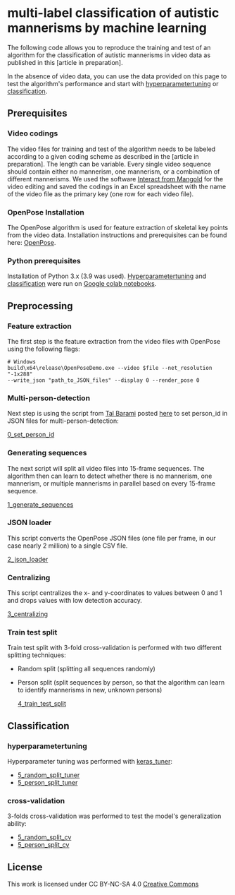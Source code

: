 # multi-label classification of autistic mannerisms by machine learning

The following code allows you to reproduce the training and test of an algorithm for the classification of autistic mannerisms in video data as published in this [article in preparation].

In the absence of video data, you can use the data provided on this page to test the algorithm's performance and start with [hyperparametertuning](#hyperparametertuning) or [classification](#classification).

## Prerequisites

### Video codings

The video files for training and test of the algorithm needs to be labeled according to a given coding scheme as described in the [article in preparation]. The length can be variable. Every single video sequence should contain either no mannerism, one mannerism, or a combination of different mannerisms. We used the software [Interact from Mangold](https://www.mangold-international.com/de/produkte/software/interact-videographie-software.html) for the video editing and saved the codings in an Excel spreadsheet with the name of the video file as the primary key (one row for each video file).

### OpenPose Installation

The OpenPose algorithm is used for feature extraction of skeletal key points from the video data. Installation instructions and prerequisites can be found here: [OpenPose](https://github.com/CMU-Perceptual-Computing-Lab/openpose).

### Python prerequisites

Installation of Python 3.x (3.9 was used). [Hyperparametertuning](#hyperparametertuning) and [classification](#classification) were run on [Google colab notebooks](https://colab.research.google.com).

## Preprocessing

### Feature extraction

The first step is the feature extraction from the video files with OpenPose using the following flags:

  ```
  # Windows
  build\x64\release\OpenPoseDemo.exe --video $file --net_resolution "-1x288"
  --write_json "path_to_JSON_files" --display 0 --render_pose 0
  ```
### Multi-person-detection

Next step is using the script from [Tal Barami](https://github.com/TalBarami) posted [here](https://github.com/CMU-Perceptual-Computing-Lab/openpose/issues/1448#issuecomment-575936689) to set person_id in JSON files for multi-person-detection:

   [0_set_person_id](https://github.com/chrstnlmlr/ml_ass/blob/main/0_Barami_script_JSON_set_person_id.py)

### Generating sequences

The next script will split all video files into 15-frame sequences. The algorithm then can learn to detect whether there is no mannerism, one mannerism, or multiple mannerisms in parallel based on every 15-frame sequence.   

  [1_generate_sequences](https://github.com/chrstnlmlr/ml_ass/blob/main/1_preprocessing_masterfiles.py)

### JSON loader

This script converts the OpenPose JSON files (one file per frame, in our case nearly 2 million) to a single CSV file.  

  [2_json_loader](https://github.com/chrstnlmlr/ml_ass/blob/main/2_preprocessing_json_loader.py)

### Centralizing

This script centralizes the x- and y-coordinates to values between 0 and 1 and drops values with low detection accuracy.

  [3_centralizing](https://github.com/chrstnlmlr/ml_ass/blob/main/3_preprocessing_normalizing_and_cleaning.py)

### Train test split

Train test split with 3-fold cross-validation is performed with two different splitting techniques:
- Random split (splitting all sequences randomly)
- Person split (split sequences by person, so that the algorithm can learn to identify mannerisms in new, unknown persons)

  [4_train_test_split](https://github.com/chrstnlmlr/ml_ass/blob/main/4_preprocessing_train_test_split_cross_validation.py)

## Classification

### hyperparametertuning

Hyperparameter tuning was performed with [keras_tuner](https://github.com/keras-team/keras-tuner):

- [5_random_split_tuner](https://github.com/chrstnlmlr/ml_ass/blob/main/5_lstm_cv_flap_jump_RS_tuner.ipynb)
- [5_person_split_tuner](https://github.com/chrstnlmlr/ml_ass/blob/main/5_lstm_cv_flap_jump_PS_tuner.ipynb)

### cross-validation

3-folds cross-validation was performed to test the model's generalization ability:

- [5_random_split_cv](https://github.com/chrstnlmlr/ml_ass/blob/main/5_lstm_cv_flap_jump_RS.ipynb)
- [5_person_split_cv](https://github.com/chrstnlmlr/ml_ass/blob/main/5_lstm_cv_flap_jump_PS.ipynb)

## License

This work is licensed under CC BY-NC-SA 4.0 [Creative Commons](http://creativecommons.org/licenses/by-nc-sa/4.0/)
